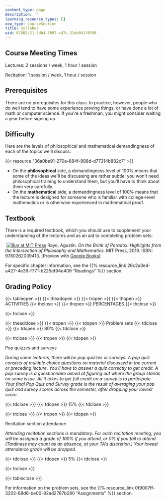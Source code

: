 ```yaml
---
content_type: page
description: ''
learning_resource_types: []
ocw_type: CourseSection
title: Syllabus
uid: 07802c21-3db4-5097-c47c-21de041f8f89
---
```


Course Meeting Times
--------------------

Lectures: 2 sessions / week, 1 hour / session

Recitation: 1 session / week, 1 hour / session

Prerequisites
-------------

There are no prerequisites for this class. In practice, however, people who do well tend to have some experience proving things, or have done a lot of math or computer science. If you're a freshman, you might consider waiting a year before signing up.

Difficulty
----------

Here are the levels of philosophical and mathematical demandingness of each of the topics we'll discuss:

{{< resource "36a0be91-270a-684f-988d-d77314b882c7" >}}

*   On the **philosophical** side, a demandingness level of 100% means that some of the ideas we'll be discussing are rather subtle; you won't need philosophical training to understand them, but you'll have to think about them very carefully.
*   On the **mathematical** side, a demandingness level of 100% means that the lecture is designed for someone who is familiar with college-level mathematics or is otherwise experienced in mathematical proof.

Textbook
--------

There is a required textbook, which you should use to supplement your understanding of the lectures and as an aid to completing problem sets:

 [![Buy at MIT Press](/images/mp_logo.gif)](https://mitpress.mit.edu/9780262039413) Rayo, Agustín. _On the Brink of Paradox: Highlights from the Intersection of Philosophy and Mathematics_. MIT Press, 2019. ISBN: 9780262039413. \[Preview with [Google Books](https://books.google.com/books?id=nxyNDwAAQBAJ&pg=PAfrontcover#v=onepage&q&f=false)\]

For specific chapter information, see the {{% resource_link 26c2a3e4-a427-4e36-f771-b225ef94e409 "Readings" %}} section.

Grading Policy
--------------

{{< tableopen >}}
{{< theadopen >}}
{{< tropen >}}
{{< thopen >}}
ACTIVITIES
{{< thclose >}}
{{< thopen >}}
PERCENTAGES
{{< thclose >}}

{{< trclose >}}

{{< theadclose >}}
{{< tropen >}}
{{< tdopen >}}
Problem sets
{{< tdclose >}}
{{< tdopen >}}
80%
{{< tdclose >}}

{{< trclose >}}
{{< tropen >}}
{{< tdopen >}}


Pop quizzes and surveys

_During some lectures, there will be pop quizzes or surveys. A pop quiz consists of multiple choice questions on material discussed in the current or preceding lecture. You'll have to answer a quiz correctly to get credit. A pop survey is a questionnaire aimed at figuring out where the group stands on some issue. All it takes to get full credit on a survey is to participate. Your final Pop Quiz and Survey grade is the result of averaging your pop quiz and survey scores across the semester, after dropping your lowest score._


{{< tdclose >}}
{{< tdopen >}}
15%
{{< tdclose >}}

{{< trclose >}}
{{< tropen >}}
{{< tdopen >}}


Recitation section attendance

_Attending recitation sections is mandatory. For each recitation meeting, you will be assigned a grade of 100% if you attend, or 0% if you fail to attend. (Tardiness may count as an absence, at your TA's discretion.) Your lowest attendance grade will be dropped._


{{< tdclose >}}
{{< tdopen >}}
5%
{{< tdclose >}}

{{< trclose >}}

{{< tableclose >}}

For information on the problem sets, see the {{% resource_link 0f9007ff-3202-88d6-be00-82ad2787b280 "Assignments" %}} section.